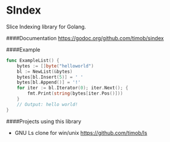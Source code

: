 SIndex
======

Slice Indexing library for Golang.

####Documentation
https://godoc.org/github.com/timob/sindex

####Example
```go
func ExampleList() {
	bytes := []byte("helloworld")
	bl := NewList(&bytes)
	bytes[bl.Insert(5)] = ' '
	bytes[bl.Append()] = '!'
	for iter := bl.Iterator(0); iter.Next(); {
		fmt.Print(string(bytes[iter.Pos()]))
	}
	// Output: hello world!
}
```

####Projects using this library
* GNU Ls clone for win/unix https://github.com/timob/ls
